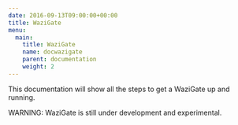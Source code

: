 ```yaml
---
date: 2016-09-13T09:00:00+00:00
title: WaziGate 
menu:
  main:
    title: WaziGate
    name: docwazigate
    parent: documentation 
    weight: 2
---
```


This documentation will show all the steps to get a WaziGate up and running.

WARNING: WaziGate is still under development and experimental.
